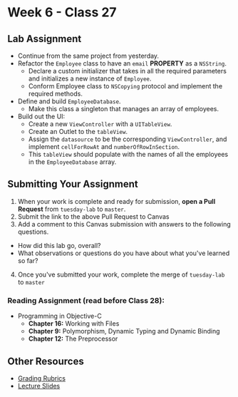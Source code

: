 # Week 6 - Class 27  

## Lab Assignment
* Continue from the same project from yesterday.  
* Refactor the `Employee` class to have an `email` **PROPERTY** as a `NSString`.  
	* Declare a custom initializer that takes in all the required parameters and initializes a new instance of `Employee`.  
	* Conform Employee class to `NSCopying` protocol and implement the required methods.  
* Define and build `EmployeeDatabase`.  
	* Make this class a singleton that manages an array of employees.  
* Build out the UI:
	* Create a new `ViewController` with a `UITableView`.
	* Create an Outlet to the `tableView`.
	* Assign the `datasource` to be the corresponding `ViewController`, and implement `cellForRowAt` and `numberOfRowInSection`.
	* This `tableView` should populate with the names of all the employees in the `EmployeeDatabase` array.  


## Submitting Your Assignment  
1. When your work is complete and ready for submission, **open a Pull Request** from `tuesday-lab` to `master`.  
2. Submit the link to the above Pull Request to Canvas  
3. Add a comment to this Canvas submission with answers to the following questions.  
  - How did this lab go, overall?  
  - What observations or questions do you have about what you've learned so far?  
4. Once you've submitted your work, complete the merge of `tuesday-lab` to `master`  

### Reading Assignment (read **before** Class 28):
* Programming in Objective-C
	* **Chapter 16:** Working with Files
	* **Chapter 9:** Polymorphism, Dynamic Typing and Dynamic Binding
	* **Chapter 12:** The Preprocessor


## Other Resources
* [Grading Rubrics](../../resources/)
* [Lecture Slides](https://www.icloud.com/keynote/000m0shf3CzsBXOPgyE5yadjw#Week6_Day2)
